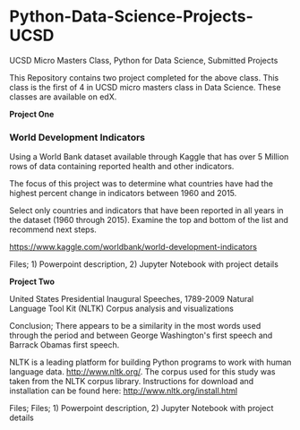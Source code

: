 # Python-Data-Science-Projects-UCSD
UCSD Micro Masters Class, Python for Data Science, Submitted Projects

This Repository contains two project completed for the above class.  This class is the first of 4 in UCSD micro masters class in Data Science.  These classes are available on edX.

**Project One**

### World Development Indicators
Using a World Bank dataset available through Kaggle that has over 5 Million rows of data containing reported health and other indicators.

The focus of this project was to determine what countries have had the highest percent change in indicators between 1960 and 2015.

Select only countries and indicators that have been reported in all years in the dataset (1960 through 2015). Examine the top and bottom of the list and recommend next steps.

https://www.kaggle.com/worldbank/world-development-indicators

Files; 1) Powerpoint description, 2) Jupyter Notebook with project details

**Project Two**

United States Presidential Inaugural Speeches, 1789-2009
Natural Language Tool Kit (NLTK) Corpus analysis and visualizations

Conclusion;
There appears to be a similarity in the most words used through the period and between George Washington's first speech and Barrack Obamas first speech.

NLTK is a leading platform for building Python programs to work with human language data. http://www.nltk.org/. The corpus used for this study was taken from the NLTK corpus library.  Instructions for download and installation can be found here: http://www.nltk.org/install.html

Files; Files; 1) Powerpoint description, 2) Jupyter Notebook with project details
